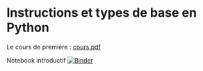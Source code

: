# Instructions et types de base en Python

Le cours de première  : [cours.pdf](Cours.pdf)


Notebook introductif [![Binder](https://mybinder.org/badge_logo.svg)](https://mybinder.org/v2/gh/josedelamare/NSI/main?filepath=%2FPremiere%2F03-operateurs_booleens%2Foperateurs_logiques.ipynb)